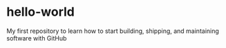 # hello-world
My first repository to learn how to start building, shipping, and maintaining software with GitHub
